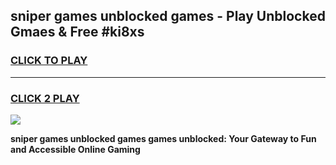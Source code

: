 
## sniper games unblocked games - Play Unblocked Gmaes & Free #ki8xs
<h3>
<a href="https://news.freeplayer.one?title=sniper_games_unblocked_games&ref=03M">CLICK TO PLAY</a></h3>
<hr>

<h3>
<a href="https://news.freeplayer.one?title=sniper_games_unblocked_games&ref=03M">CLICK 2 PLAY</a>
  
</h3>

<a href="https://news.freeplayer.one?title=sniper_games_unblocked_games&ref=03M"><img src="https://clearcache.store/games.png"></a>


**sniper games unblocked games games unblocked: Your Gateway to Fun and Accessible Online Gaming**
